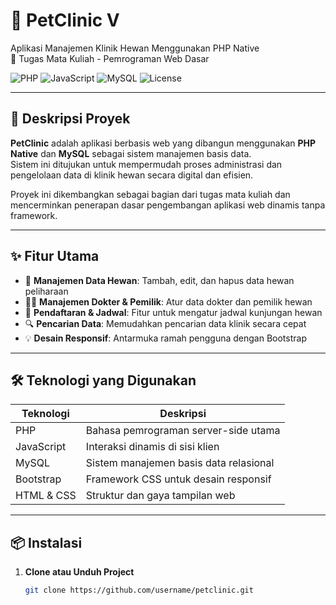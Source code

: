 # 🐾 PetClinic V

Aplikasi Manajemen Klinik Hewan Menggunakan PHP Native  
📍 Tugas Mata Kuliah - Pemrograman Web Dasar

![PHP](https://img.shields.io/badge/language-PHP-blue.svg)
![JavaScript](https://img.shields.io/badge/language-JavaScript-yellow.svg)
![MySQL](https://img.shields.io/badge/database-MySQL-orange.svg)
![License](https://img.shields.io/badge/license-MIT-brightgreen)

---

## 📌 Deskripsi Proyek

**PetClinic** adalah aplikasi berbasis web yang dibangun menggunakan **PHP Native** dan **MySQL** sebagai sistem manajemen basis data.  
Sistem ini ditujukan untuk mempermudah proses administrasi dan pengelolaan data di klinik hewan secara digital dan efisien.

Proyek ini dikembangkan sebagai bagian dari tugas mata kuliah dan mencerminkan penerapan dasar pengembangan aplikasi web dinamis tanpa framework.

---

## ✨ Fitur Utama

- 🐶 **Manajemen Data Hewan**: Tambah, edit, dan hapus data hewan peliharaan
- 👩‍⚕️ **Manajemen Dokter & Pemilik**: Atur data dokter dan pemilik hewan
- 📅 **Pendaftaran & Jadwal**: Fitur untuk mengatur jadwal kunjungan hewan
- 🔍 **Pencarian Data**: Memudahkan pencarian data klinik secara cepat
- 💡 **Desain Responsif**: Antarmuka ramah pengguna dengan Bootstrap

---

## 🛠️ Teknologi yang Digunakan

| Teknologi     | Deskripsi                                |
|---------------|--------------------------------------------|
| PHP           | Bahasa pemrograman server-side utama       |
| JavaScript    | Interaksi dinamis di sisi klien            |
| MySQL         | Sistem manajemen basis data relasional     |
| Bootstrap     | Framework CSS untuk desain responsif       |
| HTML & CSS    | Struktur dan gaya tampilan web             |

---

## 📦 Instalasi

1. **Clone atau Unduh Project**
   ```bash
   git clone https://github.com/username/petclinic.git
